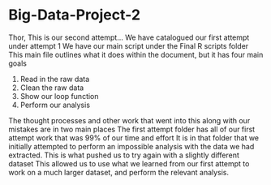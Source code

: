 # Big-Data-Project-2
Thor, This is our second attempt... We have catalogued our first attempt under attempt 1
We have our main script under the Final R scripts folder 
This main file outlines what it does within the document, but it has four main goals
1) Read in the raw data
2) Clean the raw data
3) Show our loop function
4) Perform our analysis

The thought processes and other work that went into this along with our mistakes are in two main places
The first attempt folder has all of our first attempt work that was 99% of our time and effort
It is in that folder that we initially attempted to perform an impossible analysis with the data we 
had extracted. This is what pushed us to try again with a slightly different dataset
This allowed us to use what we learned from our first attempt to work on a much larger dataset,
and perform the relevant analysis.
